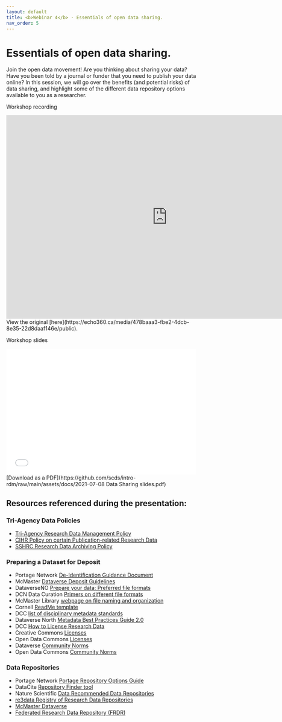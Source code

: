 ```yaml
---
layout: default
title: <b>Webinar 4</b> - Essentials of open data sharing.
nav_order: 5
---
```


# Essentials of open data sharing.

Join the open data movement! Are you thinking about sharing your data? Have you been told by a journal or funder that you need to publish your data online? In this session, we will go over the benefits (and potential risks) of data sharing, and highlight some of the different data repository options available to you as a researcher.

Workshop recording
<iframe height="540" width="853" allowfullscreen frameborder=0 src="
https://echo360.ca/media/478baaa3-fbe2-4dcb-8e35-22d8daaf146e/public"></iframe>
View the original [here](https://echo360.ca/media/478baaa3-fbe2-4dcb-8e35-22d8daaf146e/public).

Workshop slides
<div style="position:relative;padding-top:66.25%;">
<iframe src="//docs.google.com/viewer?url=https://github.com/scds/intro-rdm/raw/main/assets/docs/2021-07-08 Data Sharing slides.pdf?dl=0&hl=en_US&embedded=true" class="gde-frame" style="position:absolute;top:0;left:0;width:100%;height:100%;border:none;" scrolling="no"></iframe>
</div>
[Download as a PDF](https://github.com/scds/intro-rdm/raw/main/assets/docs/2021-07-08 Data Sharing slides.pdf)

## Resources referenced during the presentation:

### Tri-Agency Data Policies
* [Tri-Agency Research Data Management Policy](https://science.gc.ca/eic/site/063.nsf/eng/h_97610.html)
* [CIHR Policy on certain Publication-related Research Data](https://science.gc.ca/eic/site/063.nsf/eng/h_F6765465.html?OpenDocument)
* [SSHRC Research Data Archiving Policy](https://www.sshrc-crsh.gc.ca/about-au_sujet/policies-politiques/statements-enonces/edata-donnees_electroniques-eng.aspx)

### Preparing a Dataset for Deposit
* Portage Network [De-Identification Guidance Document](https://zenodo.org/record/4270551)
* McMaster [Dataverse Deposit Guidelines](https://library.mcmaster.ca/sites/default/files/2021_05_mcmaster_dataverse_data_deposit_guidelines.pdf)
* DataverseNO [Prepare your data: Preferred file formats](https://site.uit.no/dataverseno/deposit/prepare/#what-are-preferred-file-formats)
* DCN Data Curation [Primers on different file formats](https://datacurationnetwork.org/outputs/data-curation-primers/)
* McMaster Library [webpage on file naming and organization](https://library.mcmaster.ca/services/rdm#tab-organizing-research-files-and-folders)
* Cornell [ReadMe template](https://cornell.app.box.com/v/ReadmeTemplate)
* DCC [list of disciplinary metadata standards](https://www.dcc.ac.uk/guidance/standards/metadata)
* Dataverse North [Metadata Best Practices Guide 2.0](http://hdl.handle.net/2429/73609)
* DCC [How to License Research Data](https://www.dcc.ac.uk/guidance/how-guides/license-research-data)
* Creative Commons [Licenses](creativecommons.org)
* Open Data Commons [Licenses](opendatacommons.org)
* Dataverse [Community Norms](https://dataverse.org/best-practices/dataverse-community-norms)
* Open Data Commons [Community Norms](https://opendatacommons.org/norms/)

### Data Repositories
* Portage Network [Portage Repository Options Guide](https://portagenetwork.ca/wp-content/uploads/2019/06/Repository-Options-Guide_EN.pdf)
* DataCite [Repository Finder tool](https://repositoryfinder.datacite.org/)
* Nature Scientific [Data Recommended Data Repositories](https://www.nature.com/sdata/policies/repositories)
* [re3data Registry of Research Data Repositories](https://www.re3data.org/)
* [McMaster Dataverse](https://dataverse.scholarsportal.info/dataverse/mcmaster)
* [Federated Research Data Repository (FRDR)](https://www.frdr-dfdr.ca/repo/)
